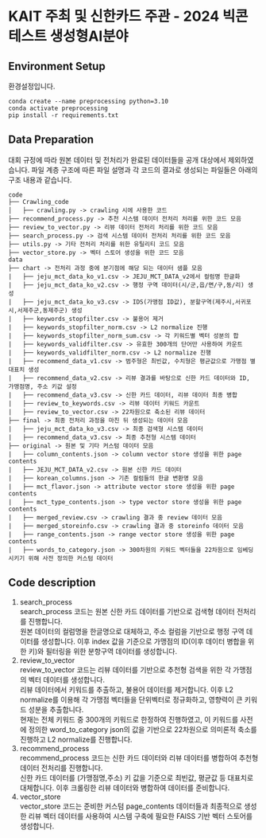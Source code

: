 # KAIT 주최 및 신한카드 주관 - 2024 빅콘테스트 생성형AI분야 

## Environment Setup
 환경설정입니다.
```
conda create --name preprocessing python=3.10
conda activate preprocessing
pip install -r requirements.txt
```

## Data Preparation
 대회 규정에 따라 원본 데이터 및 전처리가 완료된 데이터들을 공개 대상에서 제외하였습니다. 파일 계층 구조에 따른 파일 설명과 각 코드의 결과로 생성되는 파일들은 아래의 구조 내용과 같습니다.
```
code
├── Crawling_code
│   ├── crawling.py -> crawling 시에 사용한 코드
├── recommend_process.py -> 추천 시스템 데이터 전처리 처리를 위한 코드 모음
├── review_to_vector.py -> 리뷰 데이터 전처리 처리를 위한 코드 모음
├── search_process.py -> 검색 시스템 데이터 전처리 처리를 위한 코드 모음
├── utils.py -> 기타 전처리 처리를 위한 유틸리티 코드 모음
├── vector_store.py -> 벡터 스토어 생성을 위한 코드 모음
data
├── chart -> 전처리 과정 중에 분기점에 해당 되는 데이터 샘플 모음
|   ├── jeju_mct_data_ko_v1.csv -> JEJU_MCT_DATA_v2에서 컬럼명 한글화
|   ├── jeju_mct_data_ko_v2.csv -> 행정 구역 데이터(시/군,읍/면/구,동/리) 생성
|   ├── jeju_mct_data_ko_v3.csv -> IDS(가맹점 ID값), 분할구역(제주시,서귀포시,서제주군,동제주군) 생성
|   ├── keywords_stopfilter.csv -> 불용어 제거
|   ├── keywords_stopfilter_norm.csv -> L2 normalize 진행
|   ├── keywords_stopfilter_norm_sum.csv -> 각 키워드별 벡터 성분의 합
|   ├── keywords_validfilter.csv -> 유효한 300개의 단어만 사용하여 카운트
|   ├── keywords_validfilter_norm.csv -> L2 normalize 진행
|   ├── recommend_data_v1.csv -> 범주형은 최빈값, 수치형은 평균값으로 가맹점 별 대표치 생성
|   ├── recommend_data_v2.csv -> 리뷰 결과를 바탕으로 신한 카드 데이터와 ID, 가맹점명, 주소 키값 설정
|   ├── recommend_data_v3.csv -> 신한 카드 데이터, 리뷰 데이터 최종 병합
|   ├── review_to_keywords.csv -> 리뷰 데이터 키워드 카운트
|   ├── review_to_vector.csv -> 22차원으로 축소된 리뷰 데이터
├── final -> 최종 전처리 과정을 마친 뒤 생성되는 데이터 모음
|   ├── jeju_mct_data_ko_v3.csv -> 최종 검색형 시스템 데이터
|   ├── recommend_data_v3.csv -> 최종 추천형 시스템 데이터
├── original -> 원본 및 기타 커스텀 데이터 모음
|   ├── column_contents.json -> column vector store 생성을 위한 page contents
|   ├── JEJU_MCT_DATA_v2.csv -> 원본 신한 카드 데이터
|   ├── korean_columns.json -> 기존 컬럼들의 한글 변환명 모음
|   ├── mct_flavor.json -> attribute vector store 생성을 위한 page contents
|   ├── mct_type_contents.json -> type vector store 생성을 위한 page contents
|   ├── merged_review.csv -> crawling 결과 중 review 데이터 모음
|   ├── merged_storeinfo.csv -> crawling 결과 중 storeinfo 데이터 모음
|   ├── range_contents.json -> range vector store 생성을 위한 page contents
|   ├── words_to_category.json -> 300차원의 키워드 벡터들을 22차원으로 임베딩 시키기 위해 사전 정의한 커스텀 데이터
```

## Code description
1. search_process  
search_process 코드는 원본 신한 카드 데이터를 기반으로 검색형 데이터 전처리를 진행합니다.  
원본 데이터의 컬럼명을 한글명으로 대체하고, 주소 컬럼을 기반으로 행정 구역 데이터를 생성합니다. 이후 index 값을 기준으로 가맹점의 ID(이후 데이터 병합을 위한 키)와 필터링을 위한 분항구역 데이터를 생성합니다.
2. review_to_vector  
review_to_vector 코드는 리뷰 데이터를 기반으로 추천형 검색을 위한 각 가맹점의 벡터 데이터를 생성합니다.  
리뷰 데이터에서 키워드를 추출하고, 불용어 데이터를 제거합니다. 이후 L2 normalize를 이용해 각 가맹점 벡터들을 단위벡터로 정규화하고, 영향력이 큰 키워드 성분을 추출합니다.  
현재는 전체 키워드 중 300개의 키워드로 한정하여 진행하였고, 이 키워드를 사전에 정의한 word_to_category json의 값을 기반으로 22차원으로 의미론적 축소를 진행하고 L2 normalize를 진행합니다.
3. recommend_process  
recommend_process 코드는 신한 카드 데이터와 리뷰 데이터를 병합하여 추천형 데이터 전처리를 진행합니다.  
신한 카드 데이터를 (가맹점명,주소) 키 값을 기준으로 최빈값, 평균값 등 대표치로 대체합니다. 이후 크롤링한 리뷰 데이터와 병합하여 데이터를 준비합니다.
4. vector_store  
vector_store 코드는 준비한 커스텀 page_contents 데이터들과 최종적으로 생성한 리뷰 벡터 데이터를 사용하여 시스템 구축에 필요한 FAISS 기반 벡터 스토어를 생성합니다.
